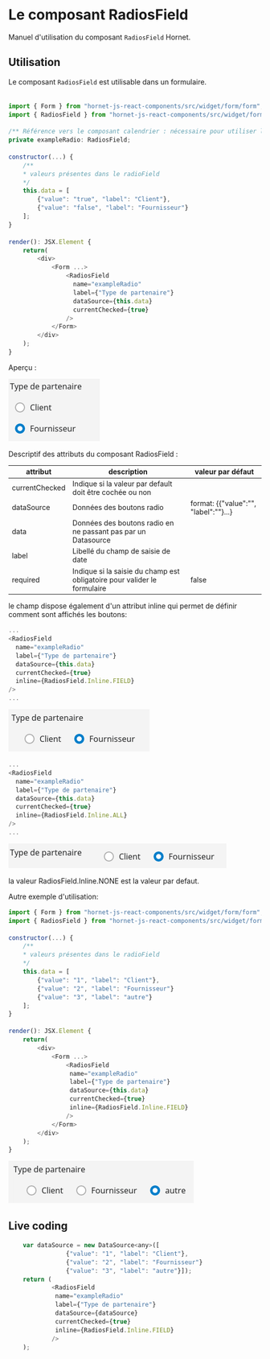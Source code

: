 # Le composant RadiosField

Manuel d'utilisation du composant `RadiosField` Hornet.

## Utilisation

Le composant `RadiosField` est utilisable dans un formulaire.

```javascript

import { Form } from "hornet-js-react-components/src/widget/form/form";
import { RadiosField } from "hornet-js-react-components/src/widget/form/radios-field";

/** Référence vers le composant calendrier : nécessaire pour utiliser la fonction setAttribute(). */
private exampleRadio: RadiosField;

constructor(...) {
    /**
    * valeurs présentes dans le radioField
    */
    this.data = [
        {"value": "true", "label": "Client"},
        {"value": "false", "label": "Fournisseur"}
    ];
}

render(): JSX.Element {
    return(
        <div>
            <Form ...>
                <RadiosField
                  name="exampleRadio"
                  label={"Type de partenaire"}
                  dataSource={this.data}
                  currentChecked={true}
                />
            </Form>
        </div>
    );
}
```

Aperçu :

![radio](../sources/form/radios-field/radio-notinline.png)

Descriptif des attributs du composant RadiosField :

| attribut | description | valeur par défaut |
| -------- | ----------- | ----------------- |
| currentChecked | Indique si la valeur par default doit être cochée ou non | |
| dataSource | Données des boutons radio |format: {{"value":"", "label":""}...} |
| data | Données des boutons radio en ne passant pas par un Datasource| |
| label | Libellé du champ de saisie de date |  |
| required | Indique si la saisie du champ est obligatoire pour valider le formulaire | false |

le champ dispose également d'un attribut inline qui permet de définir comment sont affichés les boutons:

```javascript
...
<RadiosField
  name="exampleRadio"
  label={"Type de partenaire"}
  dataSource={this.data}
  currentChecked={true}
  inline={RadiosField.Inline.FIELD}
/>
...
```

![radio](../sources/form/radios-field/radio-inline.png)


```javascript
...
<RadiosField
  name="exampleRadio"
  label={"Type de partenaire"}
  dataSource={this.data}
  currentChecked={true}
  inline={RadiosField.Inline.ALL}
/>
...
```

![radio](../sources/form/radios-field/radio-inlineall.png)

la valeur RadiosField.Inline.NONE est la valeur par defaut.


Autre exemple d'utilisation:

```javascript
import { Form } from "hornet-js-react-components/src/widget/form/form";
import { RadiosField } from "hornet-js-react-components/src/widget/form/radios-field";

constructor(...) {
    /**
    * valeurs présentes dans le radioField
    */
    this.data = [
        {"value": "1", "label": "Client"},
        {"value": "2", "label": "Fournisseur"}
        {"value": "3", "label": "autre"}
    ];
}

render(): JSX.Element {
    return(
        <div>
            <Form ...>
                <RadiosField
                 name="exampleRadio"
                 label={"Type de partenaire"}
                 dataSource={this.data}
                 currentChecked={true}
                 inline={RadiosField.Inline.FIELD}
                />
            </Form>
        </div>
    );
}

```

![radio](../sources/form/radios-field/radio-exemple.png)

## Live coding

```javascript showroom
	var dataSource = new DataSource<any>([
                {"value": "1", "label": "Client"},
                {"value": "2", "label": "Fournisseur"}
                {"value": "3", "label": "autre"}]);
	return (
            <RadiosField
             name="exampleRadio"
             label={"Type de partenaire"}
             dataSource={dataSource}
             currentChecked={true}
             inline={RadiosField.Inline.FIELD}
            />
    );
```